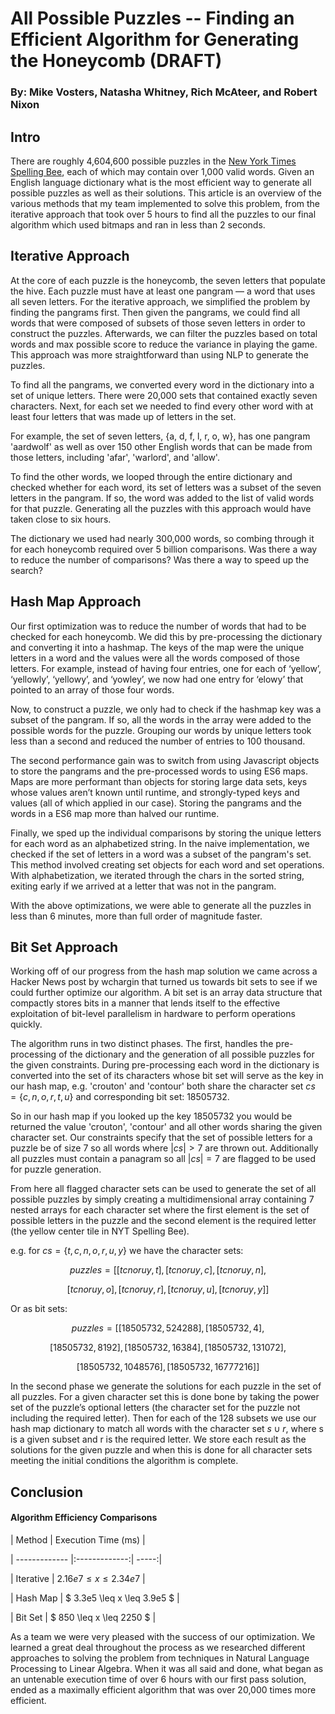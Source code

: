
  

# All Possible Puzzles -- Finding an Efficient Algorithm for Generating the Honeycomb (DRAFT)

  

### By: Mike Vosters, Natasha Whitney, Rich McAteer, and Robert Nixon

## Intro

There are roughly 4,604,600 possible puzzles in the [New York Times Spelling Bee](https://www.nytimes.com/puzzles/spelling-bee), each of which may contain over 1,000 valid words. Given an English language dictionary what is the most efficient way to generate all possible puzzles as well as their solutions. This article is an overview of the various methods that my team implemented to solve this problem, from the iterative approach that took over 5 hours to find all the puzzles to our final algorithm which used bitmaps and ran in less than 2 seconds.
 
## Iterative Approach

At the core of each puzzle is the honeycomb, the seven letters that populate the hive. Each puzzle must have at least one pangram — a word that uses all seven letters. For the iterative approach, we simplified the problem by finding the pangrams first. Then given the pangrams, we could find all words that were composed of subsets of those seven letters in order to construct the puzzles. Afterwards, we can filter the puzzles based on total words and max possible score to reduce the variance in playing the game. This approach was more straightforward than using NLP to generate the puzzles.

To find all the pangrams, we converted every word in the dictionary into a set of unique letters. There were 20,000 sets that contained exactly seven characters. Next, for each set we needed to find every other word with at least four letters that was made up of letters in the set.

For example, the set of seven letters, {a, d, f, l, r, o, w}, has one pangram 'aardwolf' as well as over 150 other English words that can be made from those letters, including 'afar', 'warlord', and 'allow'.

To find the other words, we looped through the entire dictionary and checked whether for each word, its set of letters was a subset of the seven letters in the pangram. If so, the word was added to the list of valid words for that puzzle. Generating all the puzzles with this approach would have taken close to six hours. 
 
The dictionary we used had nearly 300,000 words, so combing through it for each honeycomb required over 5 billion comparisons. Was there a way to reduce the number of comparisons? Was there a way to speed up the search? 

## Hash Map Approach

Our first optimization was to reduce the number of words that had to be checked for each honeycomb. We did this by pre-processing the dictionary and converting it into a hashmap. The keys of the map were the unique letters in a word and the values were all the words composed of those letters. For example, instead of having four entries, one for each of ‘yellow’, ‘yellowly’, ‘yellowy’, and ‘yowley’, we now had one entry for ‘elowy’ that pointed to an array of those four words.

Now, to construct a puzzle, we only had to check if the hashmap key was a subset of the pangram. If so, all the words in the array were added to the possible words for the puzzle. Grouping our words by unique letters took less than a second and reduced the number of entries to 100 thousand. 

The second performance gain was to switch from using Javascript objects to store the pangrams and the pre-processed words to using ES6 maps. Maps are more performant than objects for storing large data sets, keys whose values aren’t known until runtime, and strongly-typed keys and values (all of which applied in our case). Storing the pangrams and the words in a ES6 map more than halved our runtime.

Finally, we sped up the individual comparisons by storing the unique letters for each word as an alphabetized string. In the naive implementation, we checked if the set of letters in a word was a subset of the pangram's set. This method involved creating set objects for each word and set operations. With alphabetization, we iterated through the chars in the sorted string, exiting early if we arrived at a letter that was not in the pangram.

With the above optimizations, we were able to generate all the puzzles in less than 6 minutes, more than full order of magnitude faster.

## Bit Set Approach

Working off of our progress from the hash map solution we came across a Hacker News post by wchargin that turned us towards bit sets to see if we could further optimize our algorithm. A bit set is an array data structure that compactly stores bits in a manner that lends itself to the effective exploitation of bit-level parallelism in hardware to perform operations quickly.

The algorithm runs in two distinct phases. The first, handles the pre-processing of the dictionary and the generation of all possible puzzles for the given constraints. During pre-processing each word in the dictionary is converted into the set of its characters whose bit set will serve as the key in our hash map, e.g. 'crouton' and 'contour' both share the character set $cs = \{c, n, o, r, t, u\}$ and corresponding bit set: 18505732.

So in our hash map if you looked up the key 18505732 you would be returned the value 'crouton', 'contour' and all other words sharing the given character set. Our constraints specify that the set of possible letters for a puzzle be of size 7 so all words where $|cs| > 7$ are thrown out. Additionally all puzzles must contain a panagram so all $|cs| = 7$ are flagged to be used for puzzle generation.

From here all flagged character sets can be used to generate the set of all possible puzzles by simply creating a multidimensional array containing 7 nested arrays for each character set where the first element is the set of possible letters in the puzzle and the second element is the required letter (the yellow center tile in NYT Spelling Bee).

e.g. for $cs =\{t, c, n, o, r, u, y \}$ we have the character sets:

$$puzzles = [ [tcnoruy, t], [tcnoruy, c] , [tcnoruy, n] ,$$

$$ [tcnoruy, o] , [tcnoruy, r] , [tcnoruy, u] , [tcnoruy, y]  ] $$

Or as bit sets:

$$puzzles = [[18505732, 524288], [18505732, 4],$$

$$[18505732, 8192], [18505732, 16384],[18505732, 131072],$$

$$ [18505732, 1048576], [18505732, 16777216]] $$

In the second phase we generate the solutions for each puzzle in the set of all puzzles. For a given character set this is done bone by taking the power set of the puzzle’s optional letters (the character set for the puzzle not including the required letter). Then for each of the 128 subsets we use our hash map dictionary to match all words with the character set $s \cup r$, where s is a given subset and r is the required letter. We store each result as the solutions for the given puzzle and when this is done for all character sets meeting the initial conditions the algorithm is complete.

## Conclusion

#### Algorithm Efficiency Comparisons

| Method  | Execution Time (ms) |

| ------------- |:-------------:| -----:|

| Iterative | $2.16e7 \leq x \leq 2.34e7$ |

| Hash Map  | $ 3.3e5 \leq x \leq 3.9e5 $ |

| Bit Set | $ 850 \leq x \leq 2250 $  |

As a team we were very pleased with the success of our optimization. We learned a great deal throughout the process as we researched different approaches to solving the problem from techniques in Natural Language Processing to Linear Algebra. When it was all said and done, what began as an untenable execution time of over 6 hours with our first pass solution, ended as a maximally efficient algorithm that was over 20,000 times more efficient.
